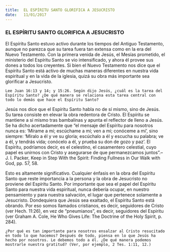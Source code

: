 ```yaml
---
title:  EL ESPÍRITU SANTO GLORIFICA A JESUCRISTO
date:   11/01/2017
---
```


### EL ESPÍRITU SANTO GLORIFICA A JESUCRISTO

El Espíritu Santo estuvo activo durante los tiempos del Antiguo Testamento, aunque no parezca que su tarea fuera tan extensa como en la era del Nuevo Testamento. Con la primera venida de Jesús, el Mesías prometido, el ministerio del Espíritu Santo se vio intensificado, y ahora él provee sus dones a todos los creyentes. Si bien el Nuevo Testamento nos dice que el Espíritu Santo está activo de muchas maneras diferentes en nuestra vida espiritual y en la vida de la iglesia, quizá su obra más importante sea glorificar a Jesucristo.

`Lee Juan 16:13 y 14; y 15:26. Según dijo Jesús, ¿cuál es la tarea del Espíritu Santo? ¿De qué manera se relaciona esta tarea central con todo lo demás que hace el Espíritu Santo?`
 
Jesús nos dice que el Espíritu Santo habla no de sí mismo, sino de Jesús. Su tarea consiste en elevar la obra redentora de Cristo. El Espíritu se mantiene a sí mismo tras bambalinas y apunta el reflector de lleno a Jesús. Se ha dicho acertadamente que “el mensaje del Espíritu para nosotros nunca es: ‘Mírame a mí; escúchame a mí; ven a mí; conóceme a mí’, sino siempre: ‘Míralo a él y ve su gloria; escúchalo a él y escucha su palabra; ve a él, y tendrás vida; conócelo a él, y prueba su don de gozo y paz’. El Espíritu, podríamos decir, es el celestino, el casamentero celestial, cuyo papel es unirnos con Cristo y asegurarse de que permanezcamos juntos”.–J. I. Packer, Keep in Step With the Spirit: Finding Fullness in Our Walk with God, pp. 57, 58.

Esto es altamente significativo. Cualquier énfasis en la obra del Espíritu Santo que reste importancia a la persona y la obra de Jesucristo no proviene del Espíritu Santo. Por importante que sea el papel del Espíritu Santo para nuestra vida espiritual, nunca debería ocupar, en nuestro pensamiento y para nuestra salvación, el lugar que pertenece solamente a Jesucristo. Dondequiera que Jesús sea exaltado, el Espíritu Santo está obrando. Por eso somos llamados cristianos, es decir, seguidores de Cristo (ver Hech. 11:26), en vez de “pneumianos”, es decir, seguidores del Espíritu (ver Graham A. Cole, He Who Gives Life: The Doctrine of the Holy Spirit, p. 284).

`¿Por qué es tan importante para nosotros ensalzar al Cristo resucitado en todo lo que hacemos? Después de todo, piensa en lo que Jesús ha hecho por nosotros. Le debemos todo a él. ¿De qué manera podemos mostrarle nuestra gratitud? (Ver, por ejemplo, 2 Tes. 1:11, 12.)`
